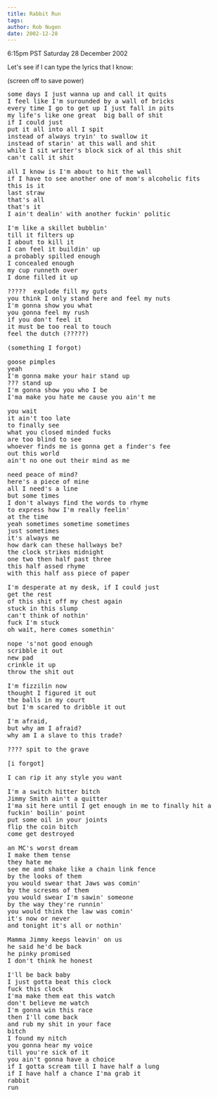 ```yaml
---
title: Rabbit Run
tags: 
author: Rob Nugen
date: 2002-12-28
---
```


<p class=date>6:15pm PST Saturday 28 December 2002</p>

<p>Let's see if I can type the lyrics that I know:</p>

<p class=note>(screen off to save power)</p>

<pre>
some days I just wanna up and call it quits
I feel like I'm surounded by a wall of bricks
every time I go to get up I just fall in pits
my life's like one great  big ball of shit
if I could just
put it all into all I spit
instead of always tryin' to swallow it
instead of starin' at this wall and shit
while I sit writer's block sick of al this shit
can't call it shit

all I know is I'm about to hit the wall
if I have to see another one of mom's alcoholic fits
this is it
last straw
that's all
that's it
I ain't dealin' with another fuckin' politic

I'm like a skillet bubblin'
till it filters up
I about to kill it 
I can feel it buildin' up
a probably spilled enough
I concealed enough
my cup runneth over
I done filled it up

?????  explode fill my guts
you think I only stand here and feel my nuts
I'm gonna show you what
you gonna feel my rush
if you don't feel it
it must be too real to touch
feel the dutch (?????)

(something I forgot)

goose pimples
yeah
I'm gonna make your hair stand up
??? stand up
I'm gonna show you who I be
I'ma make you hate me cause you ain't me

you wait
it ain't too late
to finally see
what you closed minded fucks
are too blind to see
whoever finds me is gonna get a finder's fee
out this world
ain't no one out their mind as me

need peace of mind?
here's a piece of mine
all I need's a line
but some times
I don't always find the words to rhyme
to express how I'm really feelin' 
at the time
yeah sometimes sometime sometimes
just sometimes
it's always me
how dark can these hallways be?
the clock strikes midnight
one two then half past three
this half assed rhyme
with this half ass piece of paper

I'm desperate at my desk, if I could just
get the rest
of this shit off my chest again
stuck in this slump 
can't think of nothin'
fuck I'm stuck
oh wait, here comes somethin'

nope 's'not good enough
scribble it out
new pad
crinkle it up
throw the shit out

I'm fizzilin now
thought I figured it out
the balls in my court
but I'm scared to dribble it out

I'm afraid,
but why am I afraid?
why am I a slave to this trade?

???? spit to the grave

[i forgot]

I can rip it any style you want

I'm a switch hitter bitch
Jimmy Smith ain't a quitter
I'ma sit here until I get enough in me to finally hit a
fuckin' boilin' point
put some oil in your joints
flip the coin bitch
come get destroyed

an MC's worst dream
I make them tense
they hate me
see me and shake like a chain link fence
by the looks of them
you would swear that Jaws was comin'
by the scresms of them
you would swear I'm sawin' someone
by the way they're runnin' 
you would think the law was comin'
it's now or never
and tonight it's all or nothin'

Mamma Jimmy keeps leavin' on us
he said he'd be back
he pinky promised
I don't think he honest

I'll be back baby
I just gotta beat this clock
fuck this clock
I'ma make them eat this watch
don't believe me watch
I'm gonna win this race
then I'll come back
and rub my shit in your face
bitch
I found my nitch
you gonna hear my voice
till you're sick of it
you ain't gonna have a choice
if I gotta scream till I have half a lung
if I have half a chance I'ma grab it
rabbit
run
</pre>
